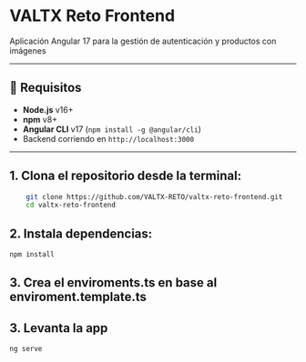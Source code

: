 # VALTX Reto Frontend

Aplicación Angular 17 para la gestión de autenticación y productos con imágenes

---

## 🚀 Requisitos

- **Node.js** v16+  
- **npm** v8+  
- **Angular CLI** v17 (`npm install -g @angular/cli`)  
- Backend corriendo en `http://localhost:3000`

---

## 1. Clona el repositorio desde la terminal:

```bash
    git clone https://github.com/VALTX-RETO/valtx-reto-frontend.git
    cd valtx-reto-frontend
```

## 2. Instala dependencias:
```bash
npm install
```

## 3. Crea el enviroments.ts en base al enviroment.template.ts


## 3. Levanta la app
```bash
ng serve
```
